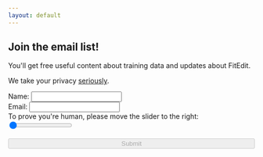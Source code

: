 ```yaml
---
layout: default
---
```


<main>
<script src="assets/js/signup.js"></script>

<section class="section">
<h2>Join the email list!</h2>

<p>You'll get free useful content about training data and updates about FitEdit.</p>
<p>We take your privacy <a href="privacy.html">seriously</a>.</p>

<form class="signup" id="signupForm" method="POST" action="/signup">
      <label for="name">Name:</label>
      <input type="text" class="styled-input" id="name" name="name" required>
      <br/>
      <label for="email">Email:</label>
      <input type="email" class="styled-input" id="email" name="email" required>

<br/>
  <label class="signup-message" id="signupHumanAdvice" for="slider">To prove you're human, please move the slider to the right: </label>
  <br/>

<div class="slidecontainer">
  <input type="range" class="slider" id="slider" name="slider" min="1" max="100" value="1">
  </div>

<br/>
  <input style="display: none;" type="text" id="hp" name="hp">
  <input class="cta-button" style="width: 100%;" id="submitButton" type="submit" value="Submit" disabled>

<label class="signup-error" id="signupErrorLabel" style="display: none;"></label>

</form>
</section>
<main>
